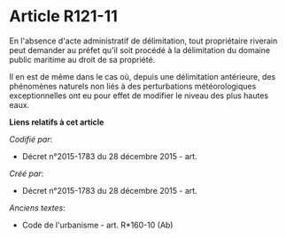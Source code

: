 # Article R121-11

En l'absence d'acte administratif de délimitation, tout propriétaire riverain peut demander au préfet qu'il soit procédé à la
délimitation du domaine public maritime au droit de sa propriété.

Il en est de même dans le cas où, depuis une délimitation antérieure, des phénomènes naturels non liés à des perturbations
météorologiques exceptionnelles ont eu pour effet de modifier le niveau des plus hautes eaux.

**Liens relatifs à cet article**

_Codifié par_:

  - Décret n°2015-1783 du 28 décembre 2015 - art.

_Créé par_:

  - Décret n°2015-1783 du 28 décembre 2015 - art.

_Anciens textes_:

  - Code de l'urbanisme - art. R*160-10 (Ab)
